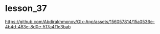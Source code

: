 # lesson_37



https://github.com/Abdirakhmonov/Olx-App/assets/156057814/15a0536e-4b4d-483e-8d0e-517a4f1e3bab

